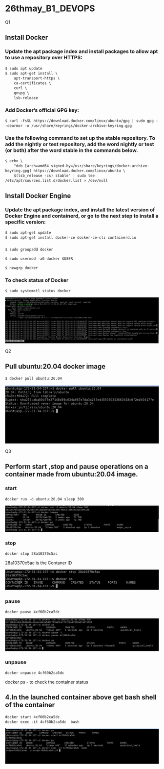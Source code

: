 # 26thmay_B1_DEVOPS

Q1 
## Install Docker

### Update the apt package index and install packages to allow apt to use a repository over HTTPS:
```
$ sudo apt update
$ sudo apt-get install \
    apt-transport-https \
    ca-certificates \
    curl \
    gnupg \
    lsb-release
```

### Add Docker’s official GPG key: 
```
$ curl -fsSL https://download.docker.com/linux/ubuntu/gpg | sudo gpg --dearmor -o /usr/share/keyrings/docker-archive-keyring.gpg
```

### Use the following command to set up the stable repository. To add the nightly or test repository, add the word nightly or test (or both) after the word stable in the commands below.
```
$ echo \
    "deb [arch=amd64 signed-by=/usr/share/keyrings/docker-archive-keyring.gpg] https://download.docker.com/linux/ubuntu \
    $(lsb_release -cs) stable" | sudo tee /etc/apt/sources.list.d/docker.list > /dev/null
```

## Install Docker Engine

### Update the apt package index, and install the latest version of Docker Engine and containerd, or go to the next step to install a specific version:
```
$ sudo apt-get update
$ sudo apt-get install docker-ce docker-ce-cli containerd.io
```

###
```
$ sudo groupadd docker
```

```
$ sudo usermod -aG docker $USER
```

```
$ newgrp docker
```
### To check status of Docker
```
$ sudo systemctl status docker
``` 
<img src=statusdocker.png>

Q2
## Pull ubuntu:20.04 docker image

```
$ docker pull ubuntu:20.04
```
<img src=pullimage.png>

Q3
## Perform start ,stop and pause operations on a container made from ubuntu:20.04 image.
### start 

```
docker run -d ubuntu:20.04 sleep 300
```
<img src=run.png>

###  stop

```
docker stop 28a10370c5ac
```
28a10370c5ac is the Contaner ID

<img src=stop.png>

### pause

```
docker pause 4cf60b2ca5dc
```
<img src=pause.png>

### unpause

```
docker unpause 4cf60b2ca5dc 
```
docker ps - to check the container status


## 4.In the launched container above get bash shell of the container

```
docker start 4cf60b2ca5dc 
docker exec -it 4cf60b2ca5dc  bash
```
<img src=bash.png>


